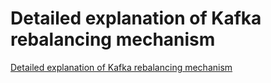 # Detailed explanation of Kafka rebalancing mechanism
[Detailed explanation of Kafka rebalancing mechanism](https://aiwithcloud.com/2022/09/19/detailed_explanation_of_kafka_rebalancing_mechanism/)